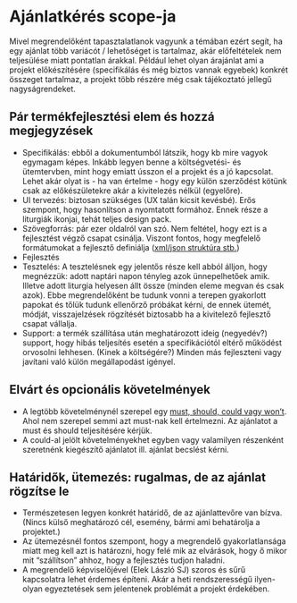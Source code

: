 Ajánlatkérés scope-ja
======

Mivel megrendelőként tapasztalatlanok vagyunk a témában ezért segít, ha egy ajánlat több variácót / lehetőséget is tartalmaz, akár előfeltételek nem teljesülése miatt pontatlan árakkal. Például lehet olyan árajánlat ami a projekt előkészítésére (specifikálás és még biztos vannak egyebek) konkrét összeget tartalmaz, a projekt több részére még csak tájékoztató jellegű nagyságrendeket.

## Pár termékfejlesztési elem és hozzá megjegyzések
- Specifikálás: ebből a dokumentumból látszik, hogy kb mire vagyok egymagam képes. Inkább legyen benne a költségvetési- és ütemtervben, mint hogy emiatt ússzon el a projekt és a jó kapcsolat. Lehet akár olyat is - ha van értelme - hogy egy külön szerződést kötünk csak az előkészületekre akár a kivitelezés nélkül (egyelőre).
- UI tervezés: biztosan szükséges (UX talán kicsit kevésbé). Erős szempont, hogy hasonlítson a nyomtatott formához. Ennek része a liturgiák ikonjai, tehát teljes design pack.
- Szövegforrás: pár ezer oldalról van szó. Nem feltétel, hogy ezt is a fejlesztést végző csapat csinálja. Viszont fontos, hogy megfelelő formátumokat a fejlesztő definiálja ([xml/json struktúra stb.](README.md#adatformátumok-és-adatforrások))
- Fejlesztés
- Tesztelés: A tesztelésnek egy jelentős része kell abból álljon, hogy megnézzük: adott naptári napon tényleg azok ünnepelhetőek amik. Illetve adott liturgia helyesen állt össze (minden eleme megvan és csak azok). Ebbe megrendelőként be tudunk vonni a terepen gyakorlott papokat és tőlük tudunk ellenőrző próbákat kérni, de ennek ütemét, módját, visszajelzések rögzítését biztosabb ha a kivitelező fejlesztő csapat vállalja.
- Support: a termék szállítása után meghatározott ideig (negyedév?) support, hogy hibás teljesítés esetén a specifikációtól eltérő működést orvosolni lehhesen. (Kinek a költségére?) Minden más fejleszteni vagy javítani való külön megállapodást igényel.

## Elvárt és opcionális követelmények
- A legtöbb követelménynél szerepel egy [must, should, could vagy won’t](definitions.md#priorities). Ahol nem szerepel semmi azt must-nak kell értelmezni. Az ajánlatot a must és should teljesítésére kérjük.
- A could-al jelölt követelményekhet egyben vagy valamilyen részenként szeretnénk kiegészítő ajánlatot ill. ajánlat becslést kérni.

## Határidők, ütemezés: rugalmas, de az ajánlat rögzítse le
- Természetesen legyen konkrét határidő, de az ajánlattevőre van bízva. (Nincs külső meghatározó cél, esemény, bármi ami behatárolja a projektet.)
- Az ütemezésnél fontos szempont, hogy a megrendelő gyakorlatlansága miatt meg kell azt is határozni, hogy felé mik az elvárások, hogy ő mikor mit “szállítson” ahhoz, hogy a fejlesztés tudjon haladni.
- A megrendelő képviselőjével (Elek László SJ) szoros és sűrű kapcsolatra lehet érdemes építeni. Akár a heti rendszerességű ilyen-olyan egyeztetések sem jelentenek problémát a projekt érdekében.

